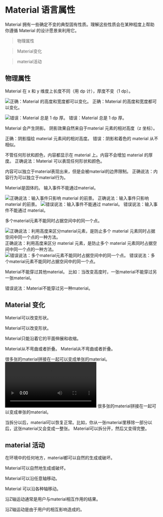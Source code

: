 # Material 语言属性

Material 拥有一些确定不变的典型固有性质。理解这些性质会在某种程度上帮助你遵循 Material 的设计愿景来利用它。

> 物理属性

> Material变化

> material活动

## 物理属性
Material 在 x 和 y 维度上长度不同（用 dp 计），厚度不变（1 dp）。

![正确：Material 的高度和宽度都可以变化。](https://github.com/zhaochong/material-design/blob/master/images/2.png)
正确：Material 的高度和宽度都可以变化。

![错误：Material 总是 1 dp 厚。](https://github.com/zhaochong/material-design/blob/master/images/3.png)
错误：Material 总是 1 dp 厚。

Material 会产生阴影。
阴影效果自然来自于material 元素的相对高度（z 坐标）。

正确：阴影描绘 material 元素间的相对高度。
错误：阴影和着色的 material 从不相似。

不管任何形状和颜色，内容都显示在 material 上。内容不会增加 material 的厚度。
正确说法：Material 可以表现任何形状和颜色。


内容可以独立于material表现出来，但是会被material的边界限制。
正确说法：内容行为可以独立于material行为。

Material是固体的。
输入事件不能通过material。

![正确说法：输入事件只影响 material 的前景。](https://github.com/zhaochong/material-design/blob/master/images/4.png)
正确说法：输入事件只影响 material 的前景。
![错误说法：输入事件不能通过 material。](https://github.com/zhaochong/material-design/blob/master/images/5.png)
错误说法：输入事件不能通过 material。

多个material元素不能同时占据空间中的同一个点。

![正确说法：利用高度来区分material元素，是防止多个 material 元素同时占据空间中同一个点的一种方法。](https://github.com/zhaochong/material-design/blob/master/images/6.png)
正确说法：利用高度来区分 material 元素，是防止多个 material 元素同时占据空间中同一个点的一种方法。
![错误说法：多个material元素不能同时占据空间中的同一个点。](https://github.com/zhaochong/material-design/blob/master/images/7.png)
错误说法：多个material元素不能同时占据空间中的同一个点。

Material不能穿过其他material。
比如：当改变高度时，一张material不能穿过另一张material。


错误说法：Material不能穿过另一种material。


## Material 变化
Material可以改变形状。

Material可以改变形状。

Material只能沿着它的平面伸展和收缩。

Material从不弯曲或者折叠。
Material从不弯曲或者折叠。

很多张的material拼接在一起可以变成单张的material。
![很多张的material拼接在一起可以变成单张的material。](https://material-design.storage.googleapis.com/publish/material_v_4/material_ext_publish/0B6Okdz75tqQsRmdDaEl6aTVGREU/whatismaterial-materialprop-transformingmaterial-PaperHeal_xhdpi_004.webm)
很多张的material拼接在一起可以变成单张的material。

当拆分以后，material可以恢复正常。比如，你从一张material里移除一部分以后，这张material又会变成一整张。
Material可以拆分开，然后又变得完整。


## material 活动
在环境中的任何地方，material都可以自然的生成或破坏。

Material可以自然地生成或破坏。


Material可以沿任意轴移动。

Material 可以沿各种轴移动。


沿Z轴运动通常是用户与material相互作用的结果。

沿Z轴运动是由于用户的相互影响造成的。









